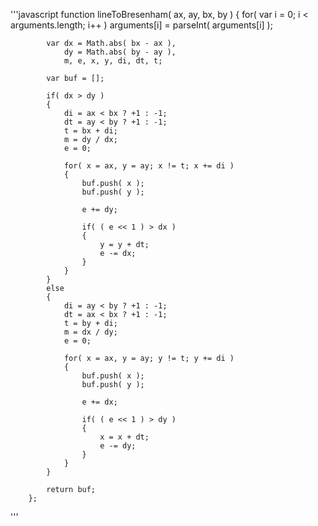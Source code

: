 '''javascript
function lineToBresenham( ax, ay, bx, by )
		{
			for( var i = 0; i < arguments.length; i++ )
				arguments[i] = parseInt( arguments[i] );

			var dx = Math.abs( bx - ax ),
				dy = Math.abs( by - ay ),
				m, e, x, y, di, dt, t;

			var buf = [];

			if( dx > dy )
			{
				di = ax < bx ? +1 : -1;
				dt = ay < by ? +1 : -1;
				t = bx + di;
				m = dy / dx;
				e = 0;

				for( x = ax, y = ay; x != t; x += di )
				{
					buf.push( x );
					buf.push( y );

					e += dy;

					if( ( e << 1 ) > dx )
					{
						y = y + dt;
						e -= dx;
					}
				}
			}
			else
			{
				di = ay < by ? +1 : -1;
				dt = ax < bx ? +1 : -1;
				t = by + di;
				m = dx / dy;
				e = 0;

				for( x = ax, y = ay; y != t; y += di )
				{
					buf.push( x );
					buf.push( y );

					e += dx;

					if( ( e << 1 ) > dy )
					{
						x = x + dt;
						e -= dy;
					}
				}
			}

			return buf;
		};
'''

